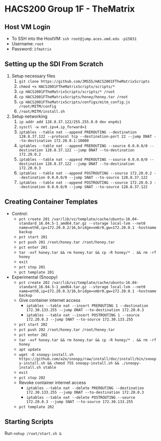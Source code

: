 # HACS200 Group 1F - TheMatrix

## Host VM Login
* To SSH into the HostVM: `ssh root@jump.aces.umd.edu -p15831`
* Username: `root`
* Password: `1fmatrix`

## Setting up the SDI From Scratch
1. Setup necessary files
    1. `git clone https://github.com/JMS55/HACS2001FTheMatrixScripts`
    2. `chmod +x HACS2001FTheMatrixScripts/scripts/*`
    3. `cp HACS2001FTheMatrixScripts/scripts/* /root`
    4. `cp HACS2001FTheMatrixScripts/honey/honey.tar /root`
    5. `cp HACS2001FTheMatrixScripts/configs/mitm_config.js /root/MITM/config`
    6. `/root/MITM/install.sh`
1. Setup networking
    1. `ip addr add 128.8.37.122/255.255.0.0 dev enp4s1`
    2. `sysctl -w net.ipv4.ip_forward=1`
    3. `iptables --table nat --append PREROUTING --destination 128.8.37.122 --protocol tcp --destination-port 22 --jump DNAT --to-destination 172.20.0.1:10000`
    4. `iptables --table nat --append PREROUTING --source 0.0.0.0/0 --destination 128.8.37.122 --jump DNAT --to-destination 172.20.0.2`
    5. `iptables --table nat --append PREROUTING --source 0.0.0.0/0 --destination 128.8.37.122 --jump DNAT --to-destination 172.20.0.3`
    6. `iptables --table nat --append POSTROUTING --source 172.20.0.2 --destination 0.0.0.0/0 --jump SNAT --to-source 128.8.37.122`
    7. `iptables --table nat --append POSTROUTING --source 172.20.0.3 --destination 0.0.0.0/0 --jump SNAT --to-source 128.8.37.122`

## Creating Container Templates
* Control:
    * `pct create 201 /var/lib/vz/template/cache/ubuntu-16.04-standard_16.04.5-1_amd64.tar.gz --storage local-lvm --net0 name=eth0,ip=172.20.0.2/16,bridge=vmbr0,gw=172.20.0.1 -hostname backup`
    * `pct start 201`
    * `pct push 201 /root/honey.tar /root/honey.tar`
    * `pct enter 201`
    * `tar -xvf honey.tar && rm honey.tar && cp -R honey/* . && rm -rf honey`
    * `exit`
    * `pct stop 201`
    * `pct template 201`
* Experimental (Snoopy)
    * `pct create 202 /var/lib/vz/template/cache/ubuntu-16.04-standard_16.04.5-1_amd64.tar.gz --storage local-lvm --net0 name=eth0,ip=172.20.0.3/16,bridge=vmbr0,gw=172.20.0.1 -hostname backup`
    * Give container internet access
        * `iptables --table nat --insert PREROUTING 1 --destination 172.30.133.255 --jump DNAT --to-destination 172.20.0.3`
        * `iptables --table nat --insert POSTROUTING 1 --source 172.20.0.3 --jump SNAT --to-source 172.30.133.255`
    * `pct start 202`
    * `pct push 202 /root/honey.tar /root/honey.tar`
    * `pct enter 202`
    * `tar -xvf honey.tar && rm honey.tar && cp -R honey/* . && rm -rf honey`
    * `apt update`
    * `wget -O snoopy-install.sh https://github.com/a2o/snoopy/raw/install/doc/install/bin/snoopy-install.sh && chmod 755 snoopy-install.sh && ./snoopy-install.sh stable`
    * `exit`
    * `pct stop 202`
    * Revoke container internet access
        * `iptables --table nat --delete PREROUTING --destination 172.30.133.255 --jump DNAT --to-destination 172.20.0.3`
        * `iptables --table nat --delete POSTROUTING --source 172.20.0.3 --jump SNAT --to-source 172.30.133.255`
    * `pct template 202`

## Starting Scripts
Run `nohup /root/start.sh &`

